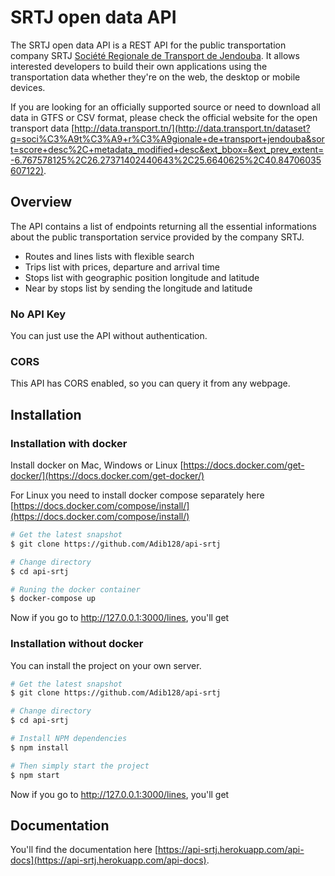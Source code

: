 # SRTJ open data API

The SRTJ open data API is a REST API for the public transportation company SRTJ [Société Regionale de Transport de Jendouba](https://srtj.com.tn/En/). It allows interested developers to build their own applications using the transportation data whether they're on the web, the desktop or mobile devices.

If you are looking for an officially supported source or need to download all data in GTFS or CSV format, please check the official website for the open transport data [http://data.transport.tn/](http://data.transport.tn/dataset?q=soci%C3%A9t%C3%A9+r%C3%A9gionale+de+transport+jendouba&sort=score+desc%2C+metadata_modified+desc&ext_bbox=&ext_prev_extent=-6.767578125%2C26.27371402440643%2C25.6640625%2C40.84706035607122).


## Overview

The API contains a list of endpoints returning all the essential informations about the public transportation service provided by the company SRTJ.
* Routes and lines lists with flexible search
* Trips list with prices, departure and arrival time
* Stops list with geographic position longitude and latitude
* Near by stops list by sending the longitude and latitude

### No API Key
You can just use the API without authentication.

### CORS
This API has CORS enabled, so you can query it from any webpage.

## Installation

### Installation with docker
Install docker on Mac, Windows or Linux [https://docs.docker.com/get-docker/](https://docs.docker.com/get-docker/)

For Linux you need to install docker compose separately here [https://docs.docker.com/compose/install/](https://docs.docker.com/compose/install/)

```bash
# Get the latest snapshot
$ git clone https://github.com/Adib128/api-srtj

# Change directory
$ cd api-srtj

# Runing the docker container
$ docker-compose up

```
Now if you go to http://127.0.0.1:3000/lines, you'll get

### Installation without docker

You can install the project on your own server.
```bash
# Get the latest snapshot
$ git clone https://github.com/Adib128/api-srtj

# Change directory
$ cd api-srtj

# Install NPM dependencies
$ npm install

# Then simply start the project
$ npm start
```
Now if you go to http://127.0.0.1:3000/lines, you'll get

## Documentation

You'll find the documentation here [https://api-srtj.herokuapp.com/api-docs](https://api-srtj.herokuapp.com/api-docs).
